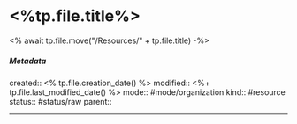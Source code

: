 # <%tp.file.title%>
<% await tp.file.move("/Resources/" + tp.file.title) -%>

##### Metadata
created:: <% tp.file.creation_date() %>
modified:: <%+ tp.file.last_modified_date() %>
mode:: #mode/organization 
kind:: #resource
status:: #status/raw
parent::
***

